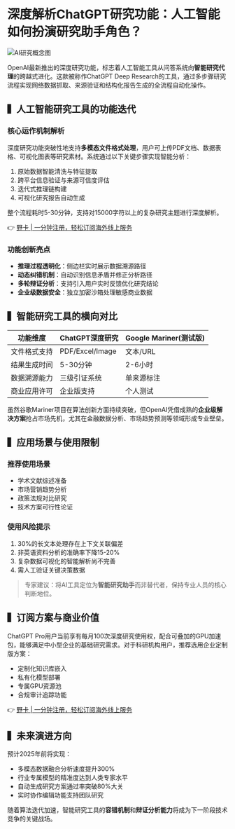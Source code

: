 # 深度解析ChatGPT研究功能：人工智能如何扮演研究助手角色？

![AI研究概念图](https://via.placeholder.com/800x400)

OpenAI最新推出的深度研究功能，标志着人工智能工具从问答系统向**智能研究代理**的跨越式进化。这款被称作ChatGPT Deep Research的工具，通过多步骤研究流程实现网络数据抓取、来源验证和结构化报告生成的全流程自动化操作。

## ▍人工智能研究工具的功能迭代

### 核心运作机制解析
深度研究功能突破性地支持**多模态文件格式处理**，用户可上传PDF文档、数据表格、可视化图表等研究素材。系统通过以下关键步骤实现智能分析：
1. 原始数据智能清洗与特征提取
2. 跨平台信息验证与来源可信度评估
3. 迭代式推理链构建
4. 可视化研究报告自动生成

整个流程耗时5-30分钟，支持对15000字符以上的复杂研究主题进行深度解析。

👉 [野卡 | 一分钟注册，轻松订阅海外线上服务](https://bbtdd.com/yeka)

### 功能创新亮点
- **推理过程透明化**：侧边栏实时展示数据溯源路径
- **动态纠错机制**：自动识别信息矛盾并修正分析路径
- **多轮辩证分析**：支持引入用户实时反馈优化研究结论
- **企业级数据安全**：独立加密沙箱处理敏感商业数据

## ▍智能研究工具的横向对比

| 功能维度       | ChatGPT深度研究 | Google Mariner(测试版) |
|----------------|-----------------|------------------------|
| 文件格式支持   | PDF/Excel/Image | 文本/URL               |
| 结果生成时间   | 5-30分钟        | 2-6小时                |
| 数据溯源能力   | 三级引证系统    | 单来源标注             |
| 商业应用许可   | 企业版支持      | 个人测试               |

虽然谷歌Mariner项目在算法创新方面持续突破，但OpenAI凭借成熟的**企业级解决方案**抢占市场先机，尤其在金融数据分析、市场趋势预测等领域形成专业壁垒。

## ▍应用场景与使用限制

### 推荐使用场景
- 学术文献综述准备
- 市场营销趋势分析
- 政策法规对比研究
- 技术方案可行性论证

### 使用风险提示
1. 30%的长文本处理存在上下文关联偏差
2. 非英语资料分析的准确率下降15-20%
3. 复杂数据可视化的智能解析尚不完善
4. 需人工验证关键决策数据

> 专家建议：将AI工具定位为**智能研究助手**而非替代者，保持专业人员的核心判断地位。

## ▍订阅方案与商业价值

ChatGPT Pro用户当前享有每月100次深度研究使用权，配合可叠加的GPU加速包，能够满足中小型企业的基础研究需求。对于科研机构用户，推荐选用企业定制版方案：
- 定制化知识库嵌入
- 私有化模型部署
- 专属GPU资源池
- 合规审计追踪功能

👉 [野卡 | 一分钟注册，轻松订阅海外线上服务](https://bbtdd.com/yeka)

## ▍未来演进方向
预计2025年前将实现：
- 多模态数据融合分析速度提升300%
- 行业专属模型的精准度达到人类专家水平
- 自动生成研究方案通过率突破80%大关
- 实时协作编辑功能支持团队研究

随着算法迭代加速，智能研究工具的**容错机制**和**辩证分析能力**将成为下一阶段技术竞争的关键战场。